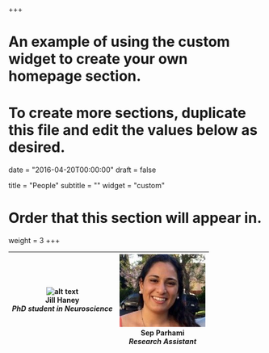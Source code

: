 +++
# An example of using the custom widget to create your own homepage section.
# To create more sections, duplicate this file and edit the values below as desired.

date = "2016-04-20T00:00:00"
draft = false

title = "People"
subtitle = ""
widget = "custom"

# Order that this section will appear in.
weight = 3
+++



|![alt text](/img/jill.jpg "Jill Haney")  <br/> **Jill Haney** <br/> *PhD student in Neuroscience* |  ![alt text](/img/sep.jpg "xx")  <br/> **Sep Parhami** <br/> *Research Assistant*|
|:---:|:---:|

